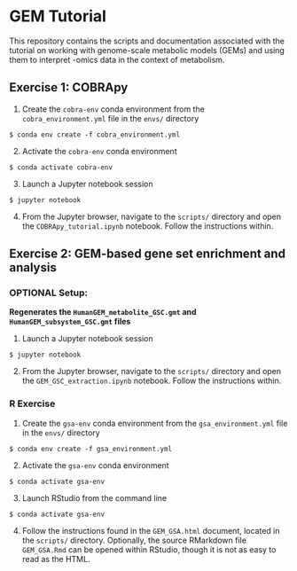 # GEM Tutorial

This repository contains the scripts and documentation associated with the tutorial on working with genome-scale metabolic models (GEMs) and using them to interpret -omics data in the context of metabolism.

## Exercise 1: COBRApy

1. Create the `cobra-env` conda environment from the `cobra_environment.yml` file in the `envs/` directory
```
$ conda env create -f cobra_environment.yml
```

2. Activate the `cobra-env` conda environment
```
$ conda activate cobra-env
```

3. Launch a Jupyter notebook session
```
$ jupyter notebook
```

4. From the Jupyter browser, navigate to the `scripts/` directory and open the `COBRApy_tutorial.ipynb` notebook. Follow the instructions within.


## Exercise 2: GEM-based gene set enrichment and analysis

### OPTIONAL Setup:
**Regenerates the `HumanGEM_metabolite_GSC.gmt` and `HumanGEM_subsystem_GSC.gmt` files**

1. Launch a Jupyter notebook session
```
$ jupyter notebook
```

2. From the Jupyter browser, navigate to the `scripts/` directory and open the `GEM_GSC_extraction.ipynb` notebook. Follow the instructions within.


### R Exercise

1. Create the `gsa-env` conda environment from the `gsa_environment.yml` file in the `envs/` directory
```
$ conda env create -f gsa_environment.yml
```

2. Activate the `gsa-env` conda environment
```
$ conda activate gsa-env
```

3. Launch RStudio from the command line
```
$ conda activate gsa-env
```

4. Follow the instructions found in the `GEM_GSA.html` document, located in the `scripts/` directory. Optionally, the source RMarkdown file `GEM_GSA.Rmd` can be opened within RStudio, though it is not as easy to read as the HTML.





